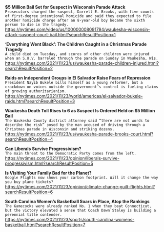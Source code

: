 **$5 Million Bail Set for Suspect in Wisconsin Parade Attack**\
`Prosecutors charged the suspect, Darrell E. Brooks, with five counts of first-degree intentional homicide and said they expected to file another homicide charge after an 8-year-old boy became the sixth person to die in the tragedy.`\
https://nytimes.com/video/us/100000008091794/waukesha-wisconsin-attack-suspect-court-bail.html?searchResultPosition=1

**‘Everything Went Black’: The Children Caught in a Christmas Parade Tragedy**\
`A child died on Tuesday, and scores of other children were injured when an S.U.V. barreled through the parade on Sunday in Waukesha, Wis.`\
https://nytimes.com/2021/11/23/us/waukesha-parade-children-injured.html?searchResultPosition=2

**Raids on Independent Groups in El Salvador Raise Fears of Repression**\
`President Nayib Bukele bills himself as a young reformer, but a crackdown on voices outside the government’s control is fueling claims of growing authoritarianism.`\
https://nytimes.com/2021/11/23/world/americas/el-salvador-bukele-raids.html?searchResultPosition=3

**Waukesha Death Toll Rises to 6 as Suspect Is Ordered Held on $5 Million Bail**\
`The Waukesha County district attorney said “there are not words to describe the risk” posed by the man accused of driving through a Christmas parade in Wisconsin and striking dozens.`\
https://nytimes.com/2021/11/23/us/waukesha-parade-brooks-court.html?searchResultPosition=4

**Can Liberals Survive Progressivism?**\
`The main threat to the Democratic Party comes from the left.`\
https://nytimes.com/2021/11/23/opinion/liberals-survive-progressivism.html?searchResultPosition=5

**Is Visiting Your Family Bad for the Planet?**\
`Google Flights now shows your carbon footprint. Will it change the way you buy plane tickets? `\
https://nytimes.com/2021/11/23/opinion/climate-change-guilt-flights.html?searchResultPosition=6

**South Carolina Women’s Basketball Soars in Place, Atop the Rankings**\
`The Gamecocks were already ranked No. 1 when they beat Connecticut, but the victory elevated a sense that Coach Dawn Staley is building a perennial title contender.`\
https://nytimes.com/2021/11/23/sports/south-carolina-womens-basketball.html?searchResultPosition=7

